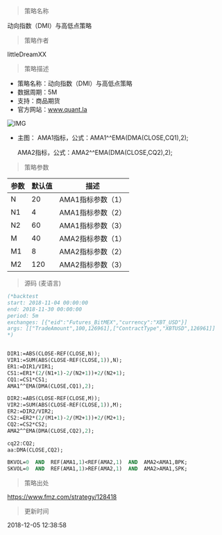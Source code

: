 
> 策略名称

动向指数（DMI）与高低点策略

> 策略作者

littleDreamXX

> 策略描述

- 策略名称：动向指数（DMI）与高低点策略
- 数据周期：5M
- 支持：商品期货
- 官方网站：www.quant.la



![IMG](https://www.fmz.com/upload/asset/739ea1e668541f362205d9b5acb43372.png)

- 主图：
  AMA1指标，公式：AMA1^^EMA(DMA(CLOSE,CQ1),2);

  AMA2指标，公式：AMA2^^EMA(DMA(CLOSE,CQ2),2);

> 策略参数



|参数|默认值|描述|
|----|----|----|
|N|20|AMA1指标参数（1）|
|N1|4|AMA1指标参数（2）|
|N2|60|AMA1指标参数（3）|
|M|40|AMA2指标参数（1）|
|M1|8|AMA2指标参数（2）|
|M2|120|AMA2指标参数（3）|


> 源码 (麦语言)

``` pascal
(*backtest
start: 2018-11-04 00:00:00
end: 2018-11-30 00:00:00
period: 5m
exchanges: [{"eid":"Futures_BitMEX","currency":"XBT_USD"}]
args: [["TradeAmount",100,126961],["ContractType","XBTUSD",126961]]
*)


DIR1:=ABS(CLOSE-REF(CLOSE,N));
VIR1:=SUM(ABS(CLOSE-REF(CLOSE,1)),N);
ER1:=DIR1/VIR1;
CS1:=ER1*(2/(N1+1)-2/(N2+1))+2/(N2+1);
CQ1:=CS1*CS1;
AMA1^^EMA(DMA(CLOSE,CQ1),2);

DIR2:=ABS(CLOSE-REF(CLOSE,M));
VIR2:=SUM(ABS(CLOSE-REF(CLOSE,1)),M);
ER2:=DIR2/VIR2;
CS2:=ER2*(2/(M1+1)-2/(M2+1))+2/(M2+1);
CQ2:=CS2*CS2;
AMA2^^EMA(DMA(CLOSE,CQ2),2);

cq22:CQ2;
aa:DMA(CLOSE,CQ2);

BKVOL=0  AND  REF(AMA1,1)<REF(AMA2,1)  AND  AMA2<AMA1,BPK;
SKVOL=0  AND  REF(AMA1,1)>REF(AMA2,1)  AND  AMA2>AMA1,SPK;
```

> 策略出处

https://www.fmz.com/strategy/128418

> 更新时间

2018-12-05 12:38:58
